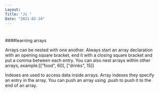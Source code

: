 ```yaml
---
Layout:
Title: "Js "
Date: "2021-02-24"
---
```


#

####learning arrays

Arrays can be nested with one another. Always start an array declaration with an opening square bracket, end it with a closing square bracket and put a comma between each entry. You can also nest arrays within other arrays, example:[["food", 60], ["drinks", 15]]

Indexes are used to access data inside arrays. Array indexes they specify an entry in the array. You can push an array using .push to push it to the end of an array.